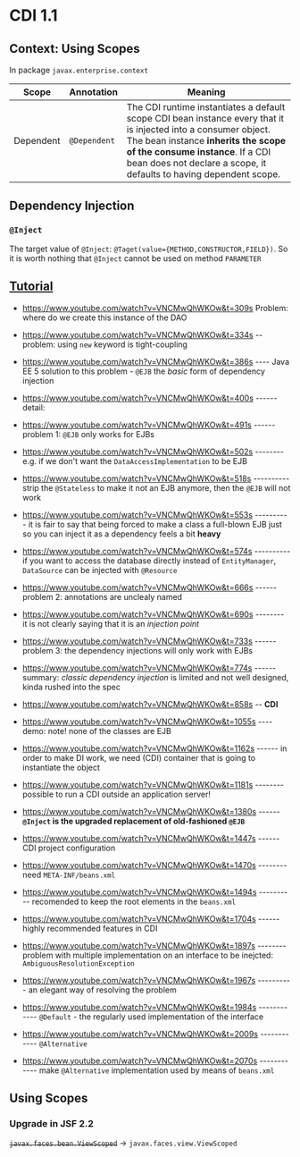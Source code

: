 # CDI 1.1
## Context: Using Scopes
In package `javax.enterprise.context`

Scope		| Annotation	| Meaning
----------------|---------------|---------
Dependent	| `@Dependent`	| The CDI runtime instantiates a default scope CDI bean instance every that it is injected into a consumer object. The bean instance **inherits the scope of the consume instance**. If a CDI bean does not declare a scope, it defaults to having dependent scope.

## Dependency Injection
### `@Inject`
The target value of `@Inject`: `@Taget(value={METHOD,CONSTRUCTOR,FIELD})`. So it is worth nothing that `@Inject` cannot be used on method `PARAMETER`

## [Tutorial](https://www.youtube.com/watch?v=VNCMwQhWKOw)
* https://www.youtube.com/watch?v=VNCMwQhWKOw&t=309s	 Problem: where do we create this instance of the DAO
* https://www.youtube.com/watch?v=VNCMwQhWKOw&t=334s	-- problem: using `new` keyword is tight-coupling
* https://www.youtube.com/watch?v=VNCMwQhWKOw&t=386s	---- Java EE 5 solution to this problem - `@EJB` the *basic* form of dependency injection
* https://www.youtube.com/watch?v=VNCMwQhWKOw&t=400s	------ detail:
* https://www.youtube.com/watch?v=VNCMwQhWKOw&t=491s	------ problem 1: `@EJB` only works for EJBs
* https://www.youtube.com/watch?v=VNCMwQhWKOw&t=502s	-------- e.g. if we don't want the `DataAccessImplementation` to be EJB
* https://www.youtube.com/watch?v=VNCMwQhWKOw&t=518s	---------- strip the `@Stateless` to make it not an EJB anymore, then the `@EJB` will not work
* https://www.youtube.com/watch?v=VNCMwQhWKOw&t=553s	---------- it is fair to say that being forced to make a class a full-blown EJB just so you can inject it as a dependency feels a bit **heavy**
* https://www.youtube.com/watch?v=VNCMwQhWKOw&t=574s	---------- if you want to access the database directly instead of `EntityManager`, `DataSource` can be injected with `@Resource`
* https://www.youtube.com/watch?v=VNCMwQhWKOw&t=666s	------ problem 2: annotations are unclealy named
* https://www.youtube.com/watch?v=VNCMwQhWKOw&t=690s	-------- it is not clearly saying that it is an *injection point*
* https://www.youtube.com/watch?v=VNCMwQhWKOw&t=733s	------ problem 3: the dependency injections will only work with EJBs
* https://www.youtube.com/watch?v=VNCMwQhWKOw&t=774s	------ summary: *classic dependency injection* is limited and not well designed, kinda rushed into the spec

* https://www.youtube.com/watch?v=VNCMwQhWKOw&t=858s	-- **CDI**
* https://www.youtube.com/watch?v=VNCMwQhWKOw&t=1055s	---- demo: note! none of the classes are EJB
* https://www.youtube.com/watch?v=VNCMwQhWKOw&t=1162s	------ in order to make DI work, we need (CDI) container that is going to instantiate the object
* https://www.youtube.com/watch?v=VNCMwQhWKOw&t=1181s	-------- possible to run a CDI outside an application server!
* https://www.youtube.com/watch?v=VNCMwQhWKOw&t=1380s	------ **`@Inject` is the upgraded replacement of old-fashioned `@EJB`**
* https://www.youtube.com/watch?v=VNCMwQhWKOw&t=1447s	------ CDI project configuration
* https://www.youtube.com/watch?v=VNCMwQhWKOw&t=1470s	-------- need `META-INF/beans.xml`
* https://www.youtube.com/watch?v=VNCMwQhWKOw&t=1494s	---------- recomended to keep the root elements in the `beans.xml`
* https://www.youtube.com/watch?v=VNCMwQhWKOw&t=1704s	------ highly recommended features in CDI
* https://www.youtube.com/watch?v=VNCMwQhWKOw&t=1897s	-------- problem with multiple implementation on an interface to be inejcted: `AmbiguousResolutionException`
* https://www.youtube.com/watch?v=VNCMwQhWKOw&t=1967s	---------- an elegant way of resolving the problem
* https://www.youtube.com/watch?v=VNCMwQhWKOw&t=1984s	------------ `@Default` - the regularly used implementation of the interface
* https://www.youtube.com/watch?v=VNCMwQhWKOw&t=2009s	------------ `@Alternative`
* https://www.youtube.com/watch?v=VNCMwQhWKOw&t=2070s	------------ make `@Alternative` implementation used by means of `beans.xml`

## Using Scopes
### Upgrade in JSF 2.2
~~`javax.faces.bean.ViewScoped`~~ -> `javax.faces.view.ViewScoped`
